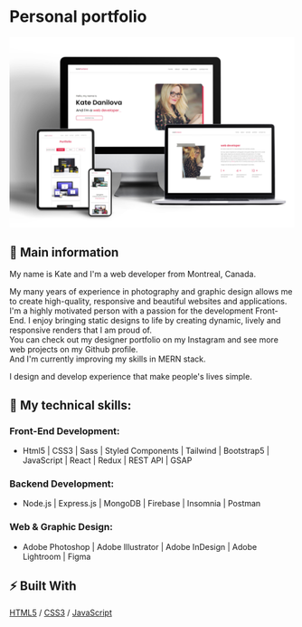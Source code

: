 # Personal portfolio 

![cover](./images/portfolio.jpg)

## 🦉 Main information

My name is Kate and I'm a web developer from Montreal, Canada.

My many years of experience in photography and graphic design allows me to create high-quality, responsive and beautiful websites and applications.\
I'm a highly motivated person with a passion for the development Front-End. I enjoy bringing static designs to life by creating dynamic, lively and responsive renders that I am proud of.\
You can check out my designer portfolio on my Instagram and see more web projects on my Github profile.\
And I'm currently improving my skills in MERN stack.

I design and develop experience that make people's lives simple.

## 🦊 My technical skills: 

### Front-End Development:
- Html5 | CSS3 | Sass | Styled Components | Tailwind | Bootstrap5 | JavaScript | React | Redux | REST API |  GSAP 

### Backend Development:
- Node.js | Express.js | MongoDB | Firebase | Insomnia | Postman

### Web & Graphic Design: 
- Adobe Photoshop | Adobe Illustrator | Adobe InDesign | Adobe Lightroom | Figma








## ⚡ Built With
[HTML5](https://www.w3schools.com/html/) / [CSS3](https://www.w3schools.com/css/) / [JavaScript](https://www.w3schools.com/js/)